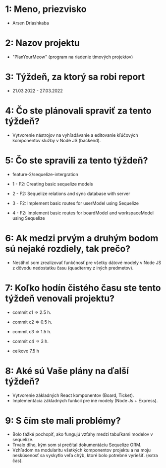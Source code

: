 # 1: Meno, priezvisko

- Arsen Driashkaba

# 2: Nazov projektu

- "PlanYourMeow" (program na riadenie tímových projektov)

# 3: Týždeň, za ktorý sa robi report

- 21.03.2022 - 27.03.2022

# 4: Čo ste plánovali spraviť za tento týždeň?

- Vytvorenie nástrojov na vyhľadávanie a editovanie
  kľúčových komponentov služby v Node JS (backend).

# 5: Čo ste spravili za tento týždeň?

- feature-2/sequelize-intergration

- 1 - F2: Creating basic sequelize models
- 2 - F2: Sequelize relations and sync database with server
- 3 - F2: Implement basic routes for userModel using Sequelize
- 4 - F2: Implement basic routes for boardModel and workspaceModel using Sequelize

# 6: Ak medzi prvým a druhým bodom sú nejaké rozdiely, tak prečo?

- Nestihol som zrealizovať funkčnosť pre všetky dátové modely v Node JS z dôvodu nedostatku času (quadtermy z iných predmetov).

# 7: Koľko hodín čistého času ste tento týždeň venovali projektu?

- commit c1 => 2.5 h.
- commit c2 => 0.5 h.
- commit c3 => 1.5 h.
- commit c4 => 3 h.

- celkovo 7.5 h

# 8: Aké sú Vaše plány na ďalší týždeň?

- Vytvorenie základných React komponentov (Board, Ticket).
- Implementácia základných funkcií pre iné modely (Node Js + Express).

# 9: S čím ste mali problémy?

- Bolo ťažké pochopiť, ako fungujú vzťahy medzi tabuľkami modelov v sequelize.
- Trvalo dlho, kým som si prečítal dokumentáciu Sequelize ORM.
- Vzhľadom na modularitu všetkých komponentov projektu a na moju neskúsenosť sa vyskytlo veľa chýb, ktoré bolo potrebné vyriešiť. (extra čas).
